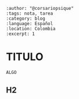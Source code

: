 
```{post} 2023-07-22
:author: "@corsariopsique"
:tags: nota, tarea
:category: blog
:language: Español
:location: Colombia
:excerpt: 1
```

# TITULO

`ALGO`

## H2


